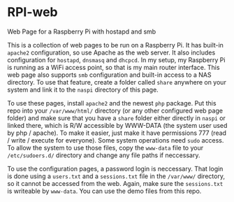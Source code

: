 # RPI-web
Web Page for a Raspberry Pi with hostapd and smb

This is a collection of web pages to be run on a Raspberry Pi. It has built-in `apache2` configuration, so use Apache as the web server. It also includes configuration for `hostapd`, `dnsmasq` and `dhcpcd`. In my setup, my Raspberry Pi is running as a WiFi access point, so that is my main router interface. This web page also supports `smb` configuration and built-in access to a NAS directory. To use that feature, create a folder called `share` anywhere on your system and link it to the `naspi` directory of this page.

To use these pages, install `apache2` and the newest `php` package. Put this repo into your `/var/www/html/` directory (or any other configured web page folder) and make sure that you have a `share` folder either directly in `naspi` or linked there, which is R/W accessible by WWW-DATA (the system user used by php / apache). To make it easier, just make it have permissions 777 (read / write / execute for everyone). Some system operations need `sudo` access. To allow the system to use those files, copy the `www-data` file to your `/etc/sudoers.d/` directory and change any file paths if neccessary.

To use the configuration pages, a password login is neccessary. That login is done using a `users.txt` and a `sessions.txt` file in the `/var/www/` directory, so it cannot be accessed from the web. Again, make sure the `sessions.txt` is writeable by `www-data`. You can use the demo files from this repo.
